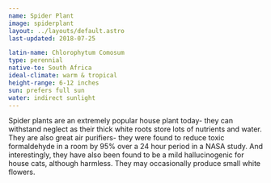 ```yaml
---
name: Spider Plant
image: spiderplant
layout: ../layouts/default.astro
last-updated: 2018-07-25

latin-name: Chlorophytum Comosum
type: perennial
native-to: South Africa
ideal-climate: warm & tropical
height-range: 6-12 inches
sun: prefers full sun
water: indirect sunlight
---
```


Spider plants are an extremely popular house plant today- they can withstand neglect as their thick
white roots store lots of nutrients and water. They are also great air purifiers- they were found to
reduce toxic formaldehyde in a room by 95% over a 24 hour period in a NASA study. And interestingly,
they have also been found to be a mild hallucinogenic for house cats, although harmless. They may
occasionally produce small white flowers.
 